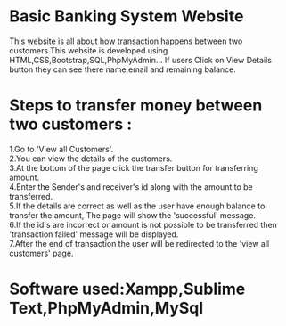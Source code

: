 # Basic Banking System Website

This website is all about how transaction happens between two customers.This website is developed using HTML,CSS,Bootstrap,SQL,PhpMyAdmin...
If users Click on View Details button they can see there name,email and remaining balance.<br>
# Steps to transfer money between two customers :
1.Go to 'View all Customers'.<br>
2.You can view the details of the customers.<br>
3.At the bottom of the page click the transfer button for transferring amount.<br>
4.Enter the Sender's and receiver's id along with the amount to be transferred.<br>
5.If the details are correct as well as the user have enough balance to transfer the amount, The page will show the 'successful' message.<br>
6.If the id's are incorrect or amount is not possible to be transferred then 'transaction failed' message will be displayed.<br>
7.After the end of transaction the user will be redirected to the 'view all customers' page.<br>

# Software used:Xampp,Sublime Text,PhpMyAdmin,MySql
